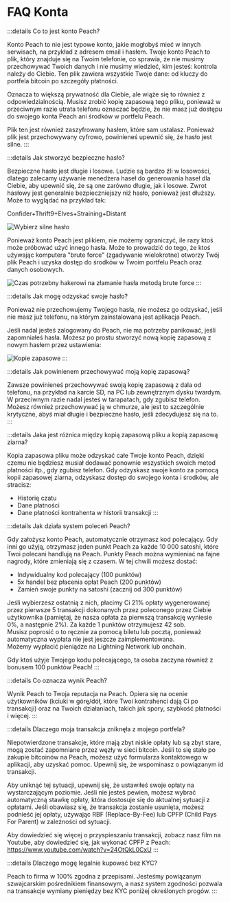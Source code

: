 # FAQ Konta

:::details Co to jest konto Peach?

Konto Peach to nie jest typowe konto, jakie mogłobyś mieć w innych serwisach, na przykład z adresem email i hasłem. Twoje konto Peach to plik, który znajduje się na Twoim telefonie, co sprawia, że nie musimy przechowywać Twoich danych i nie musimy wiedzieć, kim jesteś: kontrola należy do Ciebie. Ten plik zawiera wszystkie Twoje dane: od kluczy do portfela bitcoin po szczegóły płatności.

Oznacza to większą prywatność dla Ciebie, ale wiąże się to również z odpowiedzialnością. Musisz zrobić kopię zapasową tego pliku, ponieważ w przeciwnym razie utrata telefonu oznaczać będzie, że nie masz już dostępu do swojego konta Peach ani środków w portfelu Peach.

Plik ten jest również zaszyfrowany hasłem, które sam ustalasz. Ponieważ plik jest przechowywany cyfrowo, powinieneś upewnić się, że hasło jest silne.
:::

:::details Jak stworzyć bezpieczne hasło?

Bezpieczne hasło jest długie i losowe. Ludzie są bardzo źli w losowości, dlatego zalecamy używanie menedżera haseł do generowania haseł dla Ciebie, aby upewnić się, że są one zarówno długie, jak i losowe. Zwrot hasłowy jest generalnie bezpieczniejszy niż hasło, ponieważ jest dłuższy. Może to wyglądać na przykład tak:

Confider+Thrift9+Elves+Straining+Distant

![Wybierz silne hasło](/img/faq/account/StrongPassword.png)

Ponieważ konto Peach jest plikiem, nie możemy ograniczyć, ile razy ktoś może próbować użyć innego hasła. Może to prowadzić do tego, że ktoś używając komputera "brute force" (zgadywanie wielokrotne) otworzy Twój plik Peach i uzyska dostęp do środków w Twoim portfelu Peach oraz danych osobowych.

![Czas potrzebny hakerowi na złamanie hasła metodą brute force](/img/faq/account/PWBruteForce.png)
:::

:::details Jak mogę odzyskać swoje hasło?

Ponieważ nie przechowujemy Twojego hasła, nie możesz go odzyskać, jeśli nie masz już telefonu, na którym zainstalowana jest aplikacja Peach.

Jeśli nadal jesteś zalogowany do Peach, nie ma potrzeby panikować, jeśli zapomniałeś hasła. Możesz po prostu stworzyć nową kopię zapasową z nowym hasłem przez ustawienia:

![Kopie zapasowe](/img/faq/account/backups.png)
:::

:::details Jak powinienem przechowywać moją kopię zapasową?

Zawsze powinieneś przechowywać swoją kopię zapasową z dala od telefonu, na przykład na karcie SD, na PC lub zewnętrznym dysku twardym. W przeciwnym razie nadal jesteś w tarapatach, gdy zgubisz telefon. Możesz również przechowywać ją w chmurze, ale jest to szczególnie krytyczne, abyś miał długie i bezpieczne hasło, jeśli zdecydujesz się na to.
:::

:::details Jaka jest różnica między kopią zapasową pliku a kopią zapasową ziarna?

Kopia zapasowa pliku może odzyskać całe Twoje konto Peach, dzięki czemu nie będziesz musiał dodawać ponownie wszystkich swoich metod płatności itp., gdy zgubisz telefon. Gdy odzyskasz swoje konto za pomocą kopii zapasowej ziarna, odzyskasz dostęp do swojego konta i środków, ale stracisz:

- Historię czatu
- Dane płatności
- Dane płatności kontrahenta w historii transakcji
:::

:::details Jak działa system poleceń Peach?

Gdy założysz konto Peach, automatycznie otrzymasz kod polecający. Gdy inni go użyją, otrzymasz jeden punkt Peach za każde 10 000 satoshi, które Twoi polecani handlują na Peach. Punkty Peach można wymieniać na fajne nagrody, które zmieniają się z czasem. W tej chwili możesz dostać:

- Indywidualny kod polecający (100 punktów)
- 5x handel bez płacenia opłat Peach (200 punktów)
- Zamień swoje punkty na satoshi (zacznij od 300 punktów)

Jeśli wybierzesz ostatnią z nich, płacimy Ci 21% opłaty wygenerowanej przez pierwsze 5 transakcji dokonanych przez poleconego przez Ciebie użytkownika (pamiętaj, że nasza opłata za pierwszą transakcję wyniesie 0%, a następnie 2%). Za każde 1 punktów otrzymujesz 42 sob.  
Musisz poprosić o to ręcznie za pomocą biletu lub pocztą, ponieważ automatyczna wypłata nie jest jeszcze zaimplementowana.  
Możemy wypłacić pieniądze na Lightning Network lub onchain. 

Gdy ktoś użyje Twojego kodu polecającego, ta osoba zaczyna również z bonusem 100 punktów Peach!
:::

:::details Co oznacza wynik Peach?

Wynik Peach to Twoja reputacja na Peach. Opiera się na ocenie użytkowników (kciuki w górę/dół, które Twoi kontrahenci dają Ci po transakcji) oraz na Twoich działaniach, takich jak spory, szybkość płatności i więcej.
:::

:::details Dlaczego moja transakcja zniknęła z mojego portfela?

Niepotwierdzone transakcje, które mają zbyt niskie opłaty lub są zbyt stare, mogą zostać zapomniane przez węzły w sieci bitcoin.
Jeśli to się stało po zakupie bitcoinów na Peach, możesz użyć formularza kontaktowego w aplikacji, aby uzyskać pomoc. Upewnij się, że wspominasz o powiązanym id transakcji.

Aby uniknąć tej sytuacji, upewnij się, że ustawiłeś swoje opłaty na wystarczającym poziomie. Jeśli nie jesteś pewien, możesz wybrać automatyczną stawkę opłaty, która dostosuje się do aktualnej sytuacji z opłatami.
Jeśli obawiasz się, że transakcja zostanie usunięta, możesz podnieść jej opłaty, używając RBF (Replace-By-Fee) lub CPFP (Child Pays For Parent) w zależności od sytuacji.

Aby dowiedzieć się więcej o przyspieszaniu transakcji, zobacz nasz film na Youtube, aby dowiedzieć się, jak wykonać CPFP z Peach: https://www.youtube.com/watch?v=24OtQkL0CxU
:::

:::details Dlaczego mogę legalnie kupować bez KYC?

Peach to firma w 100% zgodna z przepisami. Jesteśmy powiązanym szwajcarskim pośrednikiem finansowym, a nasz system zgodności pozwala na transakcje wymiany pieniędzy bez KYC poniżej określonych progów.
:::
